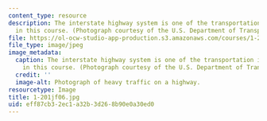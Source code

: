 ```yaml
---
content_type: resource
description: The interstate highway system is one of the transportation issues discussed
  in this course. (Photograph courtesy of the U.S. Department of Transportation.)
file: https://ol-ocw-studio-app-production.s3.amazonaws.com/courses/1-201j-introduction-to-transportation-systems-fall-2006/eff87cb32ec1a32b3d268b90e0a30ed0_1-201jf06.jpg
file_type: image/jpeg
image_metadata:
  caption: The interstate highway system is one of the transportation issues discussed
    in this course. (Photograph courtesy of the U.S. Department of Transportation.)
  credit: ''
  image-alt: Photograph of heavy traffic on a highway.
resourcetype: Image
title: 1-201jf06.jpg
uid: eff87cb3-2ec1-a32b-3d26-8b90e0a30ed0
---
```

